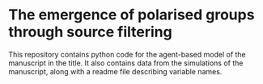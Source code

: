 # The emergence of polarised groups through source filtering
This repository contains python code for the agent-based model of the manuscript in the title. It also contains data from the simulations of the manuscript, along with a readme file describing variable names.
